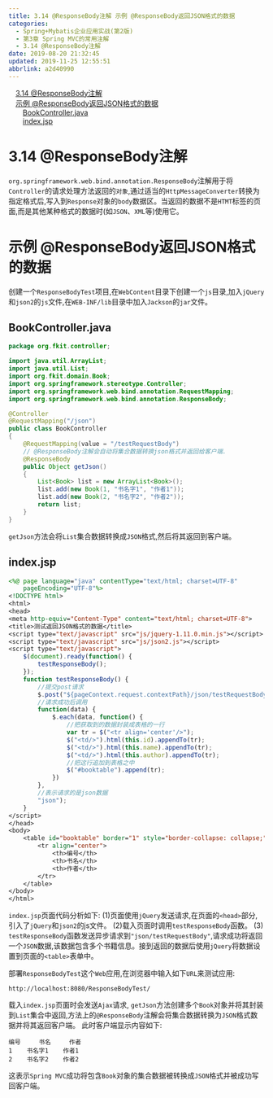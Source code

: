 ```yaml
---
title: 3.14 @ResponseBody注解 示例 @ResponseBody返回JSON格式的数据
categories: 
  - Spring+Mybatis企业应用实战(第2版)
  - 第3章 Spring MVC的常用注解
  - 3.14 @ResponseBody注解
date: 2019-08-20 21:32:45
updated: 2019-11-25 12:55:51
abbrlink: a2d40990
---
```

<div id='my_toc'><a href="/JavaReadingNotes/a2d40990/#3.14-@ResponseBody注解" class="header_1">3.14 @ResponseBody注解</a><br><a href="/JavaReadingNotes/a2d40990/#示例-@ResponseBody返回JSON格式的数据" class="header_1">示例 @ResponseBody返回JSON格式的数据</a><br><a href="/JavaReadingNotes/a2d40990/#BookController.java" class="header_2">BookController.java</a><br><a href="/JavaReadingNotes/a2d40990/#index.jsp" class="header_2">index.jsp</a><br></div>
<style>
    .header_1{
        margin-left: 1em;
    }
    .header_2{
        margin-left: 2em;
    }
    .header_3{
        margin-left: 3em;
    }
    .header_4{
        margin-left: 4em;
    }
    .header_5{
        margin-left: 5em;
    }
    .header_6{
        margin-left: 6em;
    }
</style>
<!--more-->
<script>if (navigator.platform.search('arm')==-1){document.getElementById('my_toc').style.display = 'none';}
var e,p = document.getElementsByTagName('p');while (p.length>0) {e = p[0];e.parentElement.removeChild(e);}
</script>

<!--end-->
<!--SSTStart-->
# 3.14 @ResponseBody注解 #
`org.springframework.web.bind.annotation.ResponseBody`注解用于将`Controller`的请求处理方法返回的`对象`,通过适当的`HttpMessageConverter`转换为指定格式后,写入到`Response`对象的`body`数据区。当返回的数据不是`HTMT`标签的页面,而是其他某种格式的数据时(如`JSON`、`XML`等)使用它。
# 示例 @ResponseBody返回JSON格式的数据 #
创建一个`ResponseBodyTest`项目,在`WebContent`目录下创建一个`js`目录,加入`jQuery`和`json2`的`js`文件,在`WEB-INF/lib`目录中加入`Jackson`的`jar`文件。
## BookController.java ##
```java
package org.fkit.controller;

import java.util.ArrayList;
import java.util.List;
import org.fkit.domain.Book;
import org.springframework.stereotype.Controller;
import org.springframework.web.bind.annotation.RequestMapping;
import org.springframework.web.bind.annotation.ResponseBody;

@Controller
@RequestMapping("/json")
public class BookController
{
    @RequestMapping(value = "/testRequestBody")
    // @ResponseBody注解会自动将集合数据转换json格式并返回给客户端.
    @ResponseBody
    public Object getJson()
    {
        List<Book> list = new ArrayList<Book>();
        list.add(new Book(1, "书名字1", "作者1"));
        list.add(new Book(2, "书名字2", "作者2"));
        return list;
    }
}
```
`getJson`方法会将`List`集合数据转换成`JSON`格式,然后将其返回到客户端。
## index.jsp ##
```jsp
<%@ page language="java" contentType="text/html; charset=UTF-8"
    pageEncoding="UTF-8"%>
<!DOCTYPE html>
<html>
<head>
<meta http-equiv="Content-Type" content="text/html; charset=UTF-8">
<title>测试返回JSON格式的数据</title>
<script type="text/javascript" src="js/jquery-1.11.0.min.js"></script>
<script type="text/javascript" src="js/json2.js"></script>
<script type="text/javascript">
    $(document).ready(function() {
        testResponseBody();
    });
    function testResponseBody() {
        //提交post请求
        $.post("${pageContext.request.contextPath}/json/testRequestBody", null,
        //请求成功后调用
        function(data) {
            $.each(data, function() {
                //把获取到的数据封装成表格的一行
                var tr = $("<tr align='center'/>");
                $("<td/>").html(this.id).appendTo(tr);
                $("<td/>").html(this.name).appendTo(tr);
                $("<td/>").html(this.author).appendTo(tr);
                //把这行追加到表格之中
                $("#booktable").append(tr);
            })
        },
        //表示请求的是json数据
        "json");
    }
</script>
</head>
<body>
    <table id="booktable" border="1" style="border-collapse: collapse;">
        <tr align="center">
            <th>编号</th>
            <th>书名</th>
            <th>作者</th>
        </tr>
    </table>
</body>
</html>
```
`index.jsp`页面代码分析如下:
(1)页面使用`jQuery`发送请求,在页面的`<head>`部分,引入了`jQuery`和`json2`的js文件。
(2)载入页面时调用`testResponseBody`函数。
(3) `testResponseBody`函数发送异步请求到`"json/testRequestBody"`,请求成功将返回一个`JSON`数据,该数据包含多个书籍信息。接到返回的数据后使用`jQuery`将数据设置到页面的`<table>`表单中。

部署`ResponseBodyTest`这个`Web`应用,在浏览器中输入如下`URL`来测试应用:
```
http://localhost:8080/ResponseBodyTest/
```
载入`index.jsp`页面时会发送`Ajax`请求, `getJson`方法创建多个`Book`对象并将其封装到`List`集合中返回,方法上的`@ResponseBody`注解会将集合数据转换为`JSON`格式数据并将其返回客户端。
此时客户端显示内容如下:
```
编号     书名     作者
1    书名字1    作者1
2    书名字2    作者2
```
这表示`Spring MVC`成功将包含`Book`对象的集合数据被转换成`JSON`格式并被成功写回客户端。
<!--SSTStop-->

